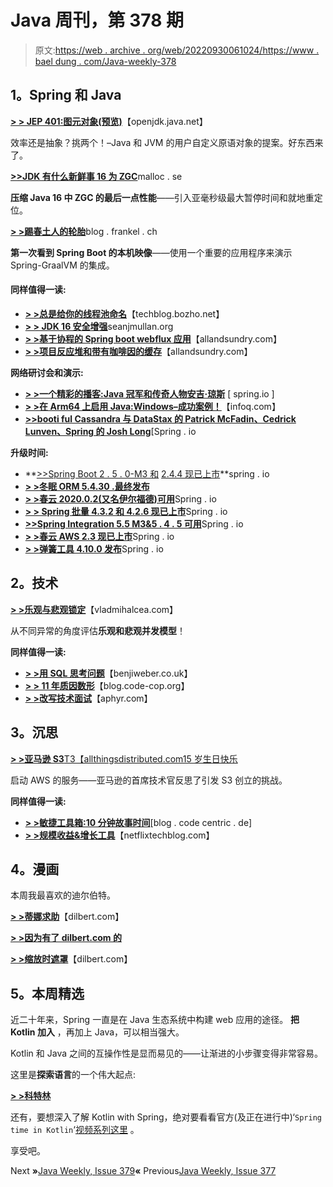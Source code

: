 # Java 周刊，第 378 期

> 原文:[https://web . archive . org/web/20220930061024/https://www . bael dung . com/Java-weekly-378](https://web.archive.org/web/20220930061024/https://www.baeldung.com/java-weekly-378)

## **1。Spring 和 Java**

[**> > JEP 401:图元对象(预览)**](https://web.archive.org/web/20221129002153/https://openjdk.java.net/jeps/401)【openjdk.java.net】

效率还是抽象？挑两个！–Java 和 JVM 的用户自定义原语对象的提案。好东西来了。

[**>>JDK 有什么新鲜事 16 为 ZGC**](https://web.archive.org/web/20221129002153/https://malloc.se/blog/zgc-jdk16)malloc . se

**压缩 Java 16 中 ZGC 的最后一点性能**——引入亚毫秒级最大暂停时间和就地重定位。

[**> >踢春土人的轮胎**](https://web.archive.org/web/20221129002153/https://blog.frankel.ch/kick-spring-native-tires/)blog . frankel . ch

**第一次看到 Spring Boot 的本机映像**——使用一个重要的应用程序来演示 Spring-GraalVM 的集成。

#### **同样值得一读:**

*   [**> >总是给你的线程池命名**](https://web.archive.org/web/20221129002153/https://techblog.bozho.net/always-name-your-thread-pools/)【techblog.bozho.net】
*   [**> > JDK 16 安全增强**](https://web.archive.org/web/20221129002153/https://seanjmullan.org/blog/2021/03/18/jdk16)seanjmullan.org
*   [**> >基于协程的 Spring boot webflux 应用**](https://web.archive.org/web/20221129002153/http://www.java-allandsundry.com/2021/03/coroutine-based-spring-boot-webflux.html)【allandsundry.com】
*   [**> >项目反应堆和带有咖啡因的缓存**](https://web.archive.org/web/20221129002153/http://www.java-allandsundry.com/2021/03/project-reactor-and-caching-with.html)【allandsundry.com】

**网络研讨会和演示:**

*   [**> >一个精彩的播客:Java 冠军和传奇人物安吉·琼斯**](https://web.archive.org/web/20221129002153/https://spring.io/blog/2021/03/18/a-bootiful-podcast-fellow-java-champion-and-legend-angie-jones) [ spring.io ]
*   [**> >在 Arm64 上启用 Java:Windows–成功案例！**](https://web.archive.org/web/20221129002153/https://www.infoq.com/presentations/java-windows-arm/)【infoq.com】
*   [**>>booti ful Cassandra 与 DataStax 的 Patrick McFadin、Cedrick Lunven、Spring 的 Josh Long**](https://web.archive.org/web/20221129002153/https://spring.io/blog/2021/03/22/bootiful-cassandra-with-datastax-s-patrick-mcfadin-cedrick-lunven-and-spring-s-josh-long)[Spring . io

**升级时间:**

*   **[>>Spring Boot 2 . 5 . 0-M3 和](https://web.archive.org/web/20221129002153/https://spring.io/blog/2021/03/19/spring-boot-2-5-0-m3-available-now) [2.4.4 现已上市](https://web.archive.org/web/20221129002153/https://spring.io/blog/2021/03/18/spring-boot-2-4-4-available-now)**spring . io
*   [**> >冬眠 ORM 5.4.30 .最终发布**](https://web.archive.org/web/20221129002153/https://in.relation.to/2021/03/19/hibernate-orm-5430-final-release/)
*   [**> >春云 2020.0.2(又名伊尔福德)可用**](https://web.archive.org/web/20221129002153/https://spring.io/blog/2021/03/18/spring-cloud-2020-0-2-aka-ilford-is-available)Spring . io
*   [**> > Spring 批量 4.3.2 和 4.2.6 现已上市**](https://web.archive.org/web/20221129002153/https://spring.io/blog/2021/03/18/spring-batch-4-3-2-and-4-2-6-available-now)Spring . io
*   [**>>Spring Integration 5.5 M3&5 . 4 . 5 可用**](https://web.archive.org/web/20221129002153/https://spring.io/blog/2021/03/18/spring-integration-5-5-m3-5-4-5-available)Spring . io
*   [**> >春云 AWS 2.3 现已上市**](https://web.archive.org/web/20221129002153/https://spring.io/blog/2021/03/17/spring-cloud-aws-2-3-is-now-available)Spring . io
*   [**> >弹簧工具 4.10.0 发布**](https://web.archive.org/web/20221129002153/https://spring.io/blog/2021/03/17/spring-tools-4-10-0-released)Spring . io

## **2。技术**

[**> >乐观与悲观锁定**](https://web.archive.org/web/20221129002153/https://vladmihalcea.com/optimistic-vs-pessimistic-locking/)【vladmihalcea.com】

从不同异常的角度评估**乐观和悲观并发模型**！

**同样值得一读:**

*   [**> >用 SQL 思考问题**](https://web.archive.org/web/20221129002153/https://benjiweber.co.uk/blog/2021/03/21/thinking-in-questions-with-sql/)【benjiweber.co.uk】
*   [**> > 11 年质因数形**](https://web.archive.org/web/20221129002153/http://blog.code-cop.org/2021/03/11-years-prime-factors-kata.html)【blog.code-cop.org】
*   [**> >改写技术面试**](https://web.archive.org/web/20221129002153/https://aphyr.com/posts/353-rewriting-the-technical-interview)【aphyr.com】

## **3。沉思**

[**> >亚马逊 S3**T3【allthingsdistributed.com15 岁生日快乐](https://web.archive.org/web/20221129002153/https://www.allthingsdistributed.com/2021/03/happy-15th-birthday-amazon-s3.html)

启动 AWS 的服务——亚马逊的首席技术官反思了引发 S3 创立的挑战。

**同样值得一读:**

*   [**> >敏捷工具箱:10 分钟故事时间**](https://web.archive.org/web/20221129002153/https://blog.codecentric.de/en/2021/03/10-minute-story-time/)[blog . code centric . de]
*   [**> >规模收益&增长工具**](https://web.archive.org/web/20221129002153/https://netflixtechblog.com/scaling-revenue-growth-tooling-87ff969d4241)【netflixtechblog.com】

## **4。漫画**

本周我最喜欢的迪尔伯特。

[**> >蒂娜求助**](https://web.archive.org/web/20221129002153/https://dilbert.com/strip/2021-03-21)【dilbert.com】

[**> >因为有了 dilbert.com 的**](https://web.archive.org/web/20221129002153/https://dilbert.com/strip/2021-03-20)

[**> >缩放时遮罩**](https://web.archive.org/web/20221129002153/https://dilbert.com/strip/2021-03-19)【dilbert.com】

## **5。本周精选**

近二十年来，Spring 一直是在 Java 生态系统中构建 web 应用的途径。 **把 Kotlin 加入** ，再加上 Java，可以相当强大。

Kotlin 和 Java 之间的互操作性是显而易见的——让渐进的小步骤变得非常容易。

这里是**探索语言**的一个伟大起点:

[**> >科特林**](/web/20221129002153/https://www.baeldung.com/jetbrains-kotlin)

还有，要想深入了解 Kotlin with Spring，绝对要看看官方(及正在进行中)‘`Spring time in Kotlin`‘[视频系列这里](https://web.archive.org/web/20221129002153/https://youtube.com/playlist?list=PLlFc5cFwUnmxOJL0GSSZ1Vot4KL2Vwe7x) 。

享受吧。

Next **»**[Java Weekly, Issue 379](/web/20221129002153/https://www.baeldung.com/java-weekly-379)**«** Previous[Java Weekly, Issue 377](/web/20221129002153/https://www.baeldung.com/java-weekly-377)